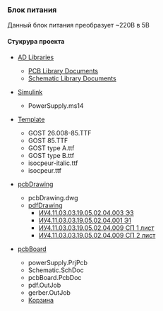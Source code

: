 ### Блок питания
Данный блок питания преобразует ~220В в 5В
#### Стукрура проекта
- [AD Libraries](AD%20Libraries)
    - [PCB Library Documents](AD%20Libraries/PCB%20Library%20Documents)
    - [Schematic Library Documents](AD%20Libraries/Schematic%20Library%20Documents)
- [Simulink](Simulink)
    - PowerSupply.ms14
- [Template](Template)
    - GOST 26.008-85.TTF
    - GOST 85.TTF
    - GOST type A.ttf
    - GOST type B.ttf
    - isocpeur-italic.ttf
    - isocpeur.ttf
- [pcbDrawing](pcbDrawing)
    - pcbDrawing.dwg
    - [pdfDrawing](pcbDrawing/pdfDrawing)
        - [ИУ4.11.03.03.19.05.02.04.003 Э3](pcbDrawing/pdfDrawing/%D0%98%D0%A34.11.03.03.52.16.003%20%D0%901.pdf)
        - [ИУ4.11.03.03.19.05.02.04.001 Э1](pcbDrawing/pdfDrawing/%D0%98%D0%A34.11.03.03.52.16.001%20%D0%903.pdf)
        - [ИУ4.11.03.03.19.05.02.04.009 СП 1 лист](pcbDrawing/pdfDrawing/%D0%98%D0%A34.11.03.03.19.05.02.04.009%20%D0%A1%D0%9F%201%20%D0%BB%D0%B8%D1%81%D1%82.pdf)
        - [ИУ4.11.03.03.19.05.02.04.009 СП 2 лист](pcbDrawing/pdfDrawing/%D0%98%D0%A34.11.03.03.19.05.02.04.009%20%D0%A1%D0%9F%202%20%D0%BB%D0%B8%D1%81%D1%82.pdf)

- [pcbBoard](pcbBoard)
    - powerSupply.PrjPcb
    - Schematic.SchDoc
    - pcbBoard.PcbDoc
    - pdf.OutJob
    - gerber.OutJob
    - [Корзина](pcbBoard/Корзина.pdf)
